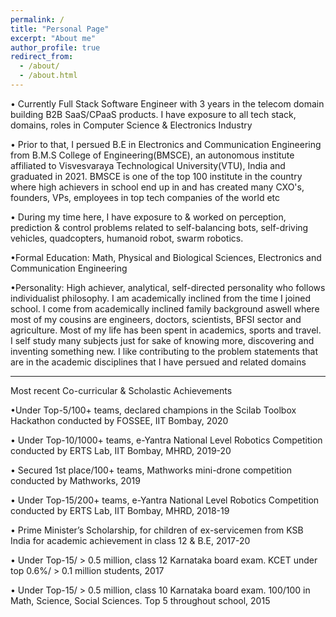 ```yaml
---
permalink: /
title: "Personal Page"
excerpt: "About me"
author_profile: true
redirect_from: 
  - /about/
  - /about.html
---
```


• Currently Full Stack Software Engineer with 3 years in the telecom domain building B2B SaaS/CPaaS products. I have exposure to all tech stack, domains, roles in Computer Science & Electronics Industry 

• Prior to that,  I persued B.E in Electronics and Communication Engineering from B.M.S College of Engineering(BMSCE), an autonomous institute affiliated to Visvesvaraya Technological University(VTU), India and graduated in 2021. BMSCE is one of the top 100 institute in the country where high achievers in school end up in and has created many CXO's, founders, VPs, employees in top tech companies of the world etc

• During my time here, I have exposure to & worked on perception, prediction & control problems related to self-balancing bots, self-driving vehicles, quadcopters, humanoid robot, swarm robotics. 

•Formal Education: Math, Physical and Biological Sciences, Electronics and Communication Engineering

•Personality: High achiever, analytical, self-directed personality who follows individualist philosophy. I am academically inclined from the time I joined school. I come from academically inclined family background aswell where most of my cousins are engineers, doctors, scientists, BFSI sector and agriculture. Most of my life has been spent in academics, sports and travel. I self study many subjects just for sake of knowing more, discovering and inventing something new. I like contributing to the problem statements that are in the academic disciplines that I have persued and related domains

---------------------------------------------------------------------
Most recent Co-curricular & Scholastic Achievements 

•Under Top-5/100+ teams, declared champions in the Scilab Toolbox Hackathon conducted by FOSSEE, IIT Bombay, 2020

• Under Top-10/1000+ teams, e-Yantra National Level Robotics Competition conducted by ERTS Lab, IIT Bombay, MHRD, 2019-20

• Secured 1st place/100+ teams, Mathworks mini-drone competition conducted by Mathworks, 2019

• Under Top-15/200+ teams, e-Yantra National Level Robotics Competition conducted by ERTS Lab, IIT Bombay, MHRD, 2018-19

• Prime Minister’s Scholarship, for children of ex-servicemen from KSB India for academic achievement in class 12 & B.E, 2017-20

• Under Top-15/ > 0.5 million, class 12 Karnataka board exam. KCET under top 0.6%/ > 0.1 million students, 2017

• Under Top-15/ > 0.5 million, class 10 Karnataka board exam. 100/100 in Math, Science, Social Sciences. Top 5 throughout school, 2015

